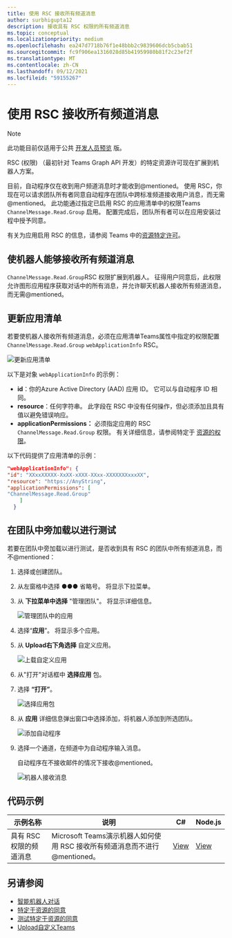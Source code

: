 ```yaml
---
title: 使用 RSC 接收所有频道消息
author: surbhigupta12
description: 接收具有 RSC 权限的所有频道消息
ms.topic: conceptual
ms.localizationpriority: medium
ms.openlocfilehash: ea247d7718b76f1e48bbb2c9839606dcb5cbab51
ms.sourcegitcommit: fc9f906ea1316028d85b41959980b81f2c23ef2f
ms.translationtype: MT
ms.contentlocale: zh-CN
ms.lasthandoff: 09/12/2021
ms.locfileid: "59155267"
---
```

# <a name="receive-all-channel-messages-with-rsc"></a>使用 RSC 接收所有频道消息

> [!NOTE]
> 此功能目前仅适用于公共 [开发人员预览](../../../resources/dev-preview/developer-preview-intro.md) 版。

RSC (权限) （最初针对 Teams Graph API 开发）的特定资源许可现在扩展到机器人方案。

目前，自动程序仅在收到用户频道消息时才能收到@mentioned。 使用 RSC，你现在可以请求团队所有者同意自动程序在团队中跨标准频道接收用户消息，而无需@mentioned。 此功能通过指定已启用 RSC 的应用清单中的权限Teams `ChannelMessage.Read.Group` 启用。 配置完成后，团队所有者可以在应用安装过程中授予同意。

有关为应用启用 RSC 的信息，请参阅 Teams 中的[资源特定许可](/microsoftteams/platform/graph-api/rsc/resource-specific-consent#update-your-teams-app-manifest)。

## <a name="enable-bots-to-receive-all-channel-messages"></a>使机器人能够接收所有频道消息

`ChannelMessage.Read.Group`RSC 权限扩展到机器人。 征得用户同意后，此权限允许图形应用程序获取对话中的所有消息，并允许聊天机器人接收所有频道消息，而无需@mentioned。

## <a name="update-app-manifest"></a>更新应用清单

若要使机器人接收所有频道消息，必须在应用清单Teams属性中指定的权限配置 `ChannelMessage.Read.Group` `webApplicationInfo` RSC。

![更新应用清单](~/bots/how-to/conversations/Media/appmanifest.png)

以下是对象 `webApplicationInfo` 的示例：

* **id**：你的Azure Active Directory (AAD) 应用 ID。 它可以与自动程序 ID 相同。
* **resource**：任何字符串。 此字段在 RSC 中没有任何操作，但必须添加且具有值以避免错误响应。
* **applicationPermissions：** 必须指定应用的 RSC `ChannelMessage.Read.Group` 权限。 有关详细信息，请参阅特定于 [资源的权限](/microsoftteams/platform/graph-api/rsc/resource-specific-consent#resource-specific-permissions)。

以下代码提供了应用清单的示例：

```json
"webApplicationInfo": {
"id": "XXxxXXXXX-XxXX-xXXX-XXxx-XXXXXXXxxxXX",
"resource": "https://AnyString",
"applicationPermissions": [
"ChannelMessage.Read.Group"
    ]
  }
```

## <a name="sideload-in-a-team-to-test"></a>在团队中旁加载以进行测试

若要在团队中旁加载以进行测试，是否收到具有 RSC 的团队中所有频道消息，而不@mentioned：

1. 选择或创建团队。
1. 从左窗格中选择 &#x25CF;&#x25CF;&#x25CF; 省略号。 将显示下拉菜单。
1. 从 **下拉菜单中选择** "管理团队"。 将显示详细信息。

   ![管理团队中的应用](~/bots/how-to/conversations/Media/managingteam.png)

1. 选择“**应用**”。 将显示多个应用。
1. 从 **Upload右下角选择** 自定义应用。

    ![上载自定义应用](~/bots/how-to/conversations/Media/uploadingcustomapp.png)

1. 从"打开"对话框中 **选择应用** 包。
1. 选择 **“打开”**。

    ![选择应用包](~/bots/how-to/conversations/Media/selectapppackage.png)

1. 从 **应用** 详细信息弹出窗口中选择添加，将机器人添加到所选团队。

    ![添加自动程序](~/bots/how-to/conversations/Media/addingbot.png)

1. 选择一个通道，在频道中为自动程序输入消息。

    自动程序在不接收邮件的情况下接收@mentioned。

    ![机器人接收消息](~/bots/how-to/conversations/Media/botreceivingmessage.png)

## <a name="code-sample"></a>代码示例

| 示例名称 | 说明 | C# |Node.js|
|-------------|-------------|------|----|
|具有 RSC 权限的频道消息| Microsoft Teams演示机器人如何使用 RSC 接收所有频道消息而不进行@mentioned。|  [View](https://github.com/OfficeDev/Microsoft-Teams-Samples/tree/main/samples/bot-receive-channel-messages-withRSC/csharp) |    [View](https://github.com/OfficeDev/Microsoft-Teams-Samples/tree/main/samples/bot-receive-channel-messages-withRSC/nodejs) |

## <a name="see-also"></a>另请参阅

* [智能机器人对话](/microsoftteams/platform/bots/how-to/conversations/conversation-basics)
* [特定于资源的同意](/microsoftteams/resource-specific-consent)
* [测试特定于资源的同意](/microsoftteams/platform/graph-api/rsc/test-resource-specific-consent)
* [Upload自定义Teams](~/concepts/deploy-and-publish/apps-upload.md)
